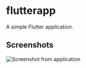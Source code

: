 # flutterapp

A simple Flutter application.

## Screenshots

![Screenshot from application](https://i.imgur.com/vxdY82c.png)


